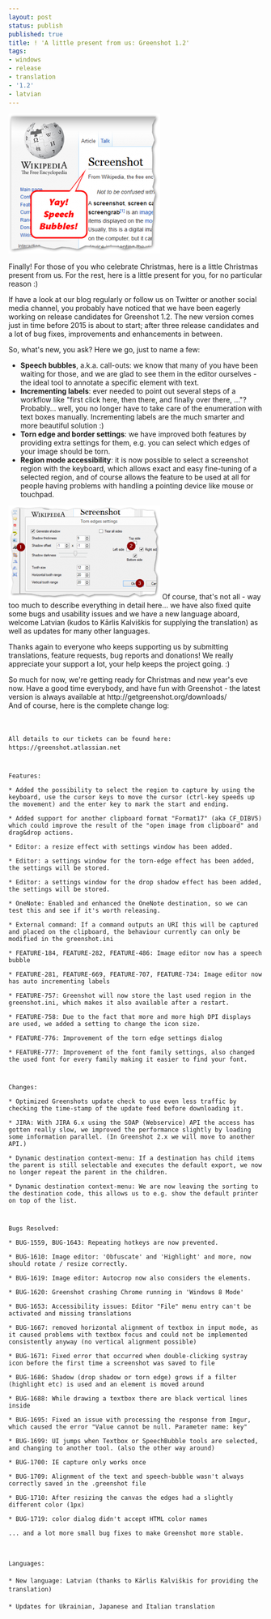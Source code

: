 ```yaml
---
layout: post
status: publish
published: true
title: ! 'A little present from us: Greenshot 1.2'
tags:
- windows
- release
- translation
- '1.2'
- latvian
---
```

<p><a href="/2014/12/22/a-little-present-from-us-greenshot-1-2/speech-bubbles/" rel="attachment wp-att-1127"><img src="/assets/wp-content/uploads/2014/12/speech-bubbles-300x276.png" alt="Speech bubbles in Greenshot editor" width="300" height="276" class="alignright size-medium wp-image-1127" /></a></p>
<p>Finally! For those of you who celebrate Christmas, here is a little Christmas present from us. For the rest, here is a little present for you, for no particular reason :)</p>
<p>If have a look at our blog regularly or follow us on Twitter or another social media channel, you probably have noticed that we have been eagerly working on release candidates for Greenshot 1.2. The new version comes just in time before 2015 is about to start; after three release candidates and a lot of bug fixes, improvements and enhancements in between.</p>
<p>So, what's new, you ask? Here we go, just to name a few:</p>
<ul>
<li><strong>Speech bubbles</strong>, a.k.a. call-outs: we know that many of you have been waiting for those, and we are glad to see them in the editor ourselves - the ideal tool to annotate a specific element with text.</li>
<li><strong>Incrementing labels</strong>: ever needed to point out several steps of a workflow like "first click here, then there, and finally over there, ..."? Probably... well, you no longer have to take care of the enumeration with text boxes manually. Incrementing labels are the much smarter and more beautiful solution :)</li>
<li><strong>Torn edge and border settings</strong>: we have improved both features by providing extra settings for them, e.g. you can select which edges of your image should be torn.</li>
<li><strong>Region mode accessibility</strong>: it is now possible to select a screenshot region with the keyboard, which allows exact and easy fine-tuning of a selected region, and of course allows the feature to be used at all for people having problems with handling a pointing device like mouse or touchpad.</li>
</ul>
<p><a href="/2014/12/22/a-little-present-from-us-greenshot-1-2/incrementing-labels/" rel="attachment wp-att-1128"><img src="/assets/wp-content/uploads/2014/12/incrementing-labels-300x185.png" alt="Incrementing labels in Greenshot editor" width="300" height="185" class="alignleft size-medium wp-image-1128" /></a> Of course, that's not all - way too much to describe everything in detail here... we have also fixed quite some bugs and usability issues and we have a new language aboard, welcome Latvian (kudos to Kārlis Kalviškis for supplying the translation) as well as updates for many other languages.</p>
<p>Thanks again to everyone who keeps supporting us by submitting translations, feature requests, bug reports and donations! We really appreciate your support a lot, your help keeps the project going. :)</p>
<p>So much for now, we're getting ready for Christmas and new year's eve now. Have a good time everybody, and have fun with Greenshot - the latest version is always available at http://getgreenshot.org/downloads/<br />
And of course, here is the complete change log:</p>
<p><code><br />
All details to our tickets can be found here: https://greenshot.atlassian.net</p>
<p>Features:<br />
* Added the possibility to select the region to capture by using the keyboard, use the cursor keys to move the cursor (ctrl-key speeds up the movement) and the enter key to mark the start and ending.<br />
* Added support for another clipboard format "Format17" (aka CF_DIBV5) which could improve the result of the "open image from clipboard" and drag&drop actions.<br />
* Editor: a resize effect with settings window has been added.<br />
* Editor: a settings window for the torn-edge effect has been added, the settings will be stored.<br />
* Editor: a settings window for the drop shadow effect has been added, the settings will be stored.<br />
* OneNote: Enabled and enhanced the OneNote destination, so we can test this and see if it's worth releasing.<br />
* External command: If a command outputs an URI this will be captured and placed on the clipboard, the behaviour currently can only be modified in the greenshot.ini<br />
* FEATURE-184, FEATURE-282, FEATURE-486: Image editor now has a speech bubble<br />
* FEATURE-281, FEATURE-669, FEATURE-707, FEATURE-734: Image editor now has auto incrementing labels<br />
* FEATURE-757: Greenshot will now store the last used region in the greenshot.ini, which makes it also available after a restart.<br />
* FEATURE-758: Due to the fact that more and more high DPI displays are used, we added a setting to change the icon size.<br />
* FEATURE-776: Improvement of the torn edge settings dialog<br />
* FEATURE-777: Improvement of the font family settings, also changed the used font for every family making it easier to find your font.</p>
<p>Changes:<br />
* Optimized Greenshots update check to use even less traffic by checking the time-stamp of the update feed before downloading it.<br />
* JIRA: With JIRA 6.x using the SOAP (Webservice) API the access has gotten really slow, we improved the performance slightly by loading some information parallel. (In Greenshot 2.x we will move to another API.)<br />
* Dynamic destination context-menu: If a destination has child items the parent is still selectable and executes the default export, we now no longer repeat the parent in the children.<br />
* Dynamic destination context-menu: We are now leaving the sorting to the destination code, this allows us to e.g. show the default printer on top of the list.</p>
<p>Bugs Resolved:<br />
* BUG-1559, BUG-1643: Repeating hotkeys are now prevented.<br />
* BUG-1610: Image editor: 'Obfuscate' and 'Highlight' and more, now should rotate / resize correctly.<br />
* BUG-1619: Image editor: Autocrop now also considers the elements.<br />
* BUG-1620: Greenshot crashing Chrome running in 'Windows 8 Mode'<br />
* BUG-1653: Accessibility issues: Editor "File" menu entry can't be activated and missing translations<br />
* BUG-1667: removed horizontal alignment of textbox in input mode, as it caused problems with textbox focus and could not be implemented consistently anyway (no vertical alignment possible)<br />
* BUG-1671: Fixed error that occurred when double-clicking systray icon before the first time a screenshot was saved to file<br />
* BUG-1686: Shadow (drop shadow or torn edge) grows if a filter (highlight etc) is used and an element is moved around<br />
* BUG-1688: While drawing a textbox there are black vertical lines inside<br />
* BUG-1695: Fixed an issue with processing the response from Imgur, which caused the error "Value cannot be null. Parameter name: key"<br />
* BUG-1699: UI jumps when Textbox or SpeechBubble tools are selected, and changing to another tool. (also the other way around)<br />
* BUG-1700: IE capture only works once<br />
* BUG-1709: Alignment of the text and speech-bubble wasn't always correctly saved in the .greenshot file<br />
* BUG-1710: After resizing the canvas the edges had a slightly different color (1px)<br />
* BUG-1719: color dialog didn't accept HTML color names<br />
... and a lot more small bug fixes to make Greenshot more stable.</p>
<p>Languages:<br />
* New language: Latvian (thanks to Kārlis Kalviškis for providing the translation)<br />
* Updates for Ukrainian, Japanese and Italian translation<br />
</code></p>
